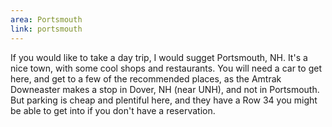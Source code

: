 ```yaml
---
area: Portsmouth
link: portsmouth
---
```


If you would like to take a day trip, I would sugget Portsmouth, NH.  It's a nice town, with some cool shops and restaurants.  You will need a car to get here, and get to a few of the recommended places, as the Amtrak Downeaster makes a stop in Dover, NH (near UNH), and not in Portsmouth.  But parking is cheap and plentiful here, and they have a Row 34 you might be able to get into if you don't have a reservation.